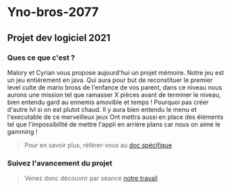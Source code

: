 # Yno-bros-2077

## Projet dev logiciel 2021

### Ques ce que c'est ?

Malory et Cyrian vous propose aujourd'hui un projet mémoire.
Notre jeu est un jeu entièrement en java.
Qui aura pour but de reconstituer le premier level culte de mario bross de l'enfance de vos parent, dans ce niveau nous aurons une mission tel que ramasser X pièces avant de terminer le niveau, bien entendu gard au ennemis amovible et temps !
Pourquoi pas créer d'autre lvl si on est plutot chaud.
Il y aura bien entendu le menu et l'executable de ce merveilleux jeux
Ont mettra aussi en place des éléments tel que l'impossibilité de mettre l'appli en arrière plans car nous on aime le gamming !

> Pour en savoir plus, référer-vous au [doc spécifique](./livrable/starter-livrable-malory-cyrian.pdf)

### Suivez l'avancement du projet 

> Venez donc découvrir par séance [notre travail](./livrable/readme.md)